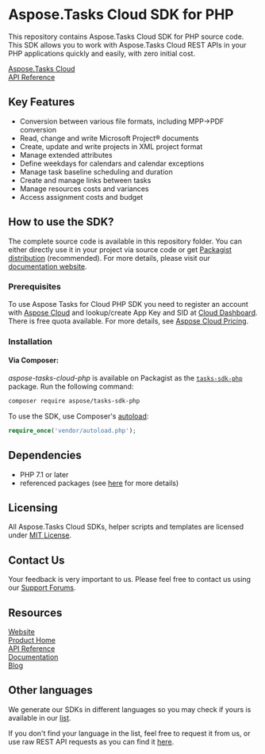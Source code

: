 # Aspose.Tasks Cloud SDK for PHP
This repository contains Aspose.Tasks Cloud SDK for PHP source code. This SDK allows you to work with Aspose.Tasks Cloud REST APIs in your PHP applications quickly and easily, with zero initial cost.

[Aspose.Tasks Cloud](https://products.aspose.cloud/tasks/family "Aspose.Tasks Cloud")  
[API Reference](https://apireference.aspose.cloud/tasks/)  

## Key Features
* Conversion between various file formats, including MPP->PDF conversion
* Read, change and write Microsoft Project® documents 
* Create, update and write projects in XML project format
* Manage extended attributes
* Define weekdays for calendars and calendar exceptions
* Manage task baseline scheduling and duration
* Create and manage links between tasks
* Manage resources costs and variances
* Access assignment costs and budget

## How to use the SDK?
The complete source code is available in this repository folder. You can either directly use it in your project via source code or get [Packagist distribution](https://packagist.org/packages/aspose/tasks-sdk-php) (recommended). For more details, please visit our [documentation website](https://docs.aspose.cloud/tasks/available-sdks/).

### Prerequisites

To use Aspose Tasks for Cloud PHP SDK you need to register an account with [Aspose Cloud](https://www.aspose.cloud/) and lookup/create App Key and SID at [Cloud Dashboard](https://dashboard.aspose.cloud/#/apps). There is free quota available. For more details, see [Aspose Cloud Pricing](https://purchase.aspose.cloud/pricing).

### Installation

#### Via Composer:
*aspose-tasks-cloud-php* is available on Packagist as the
[`tasks-sdk-php`](https://packagist.org/packages/aspose/tasks-sdk-php) package. Run the following command:
```bash
composer require aspose/tasks-sdk-php
```

To use the SDK, use Composer's [autoload](https://getcomposer.org/doc/00-intro.md#autoloading):

```php
require_once('vendor/autoload.php');
```

## Dependencies
- PHP 7.1 or later
- referenced packages (see [here](composer.json) for more details)

## Licensing
 
All Aspose.Tasks Cloud SDKs, helper scripts and templates are licensed under [MIT License](https://github.com/aspose-tasks-cloud/aspose-tasks-cloud-php/blob/master/LICENSE). 

## Contact Us
Your feedback is very important to us. Please feel free to contact us using our [Support Forums](https://forum.aspose.cloud/c/tasks).

## Resources
 
[Website](https://www.aspose.cloud/)  
[Product Home](https://products.aspose.cloud/tasks/family)  
[API Reference](https://apireference.aspose.cloud/tasks/)  
[Documentation](https://docs.aspose.cloud/tasks/)  
[Blog](https://blog.aspose.cloud/category/tasks/) 
 
## Other languages
We generate our SDKs in different languages so you may check if yours is available in our [list](https://github.com/aspose-tasks-cloud).
 
If you don't find your language in the list, feel free to request it from us, or use raw REST API requests as you can find it [here](https://products.aspose.cloud/tasks/curl).
